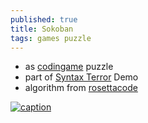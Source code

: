 ```yaml
---
published: true
title: Sokoban
tags: games puzzle
---
```

- as [codingame](https://www.codingame.com/contribute/view/5503f84edfcd721cec6c3352404e89bb9022) puzzle
- part of [Syntax Terror](http://www.pouet.net/prod.php?which=498) Demo
- algorithm from [rosettacode](https://rosettacode.org/wiki/Sokoban)

[![caption](https://img.youtube.com/vi/mx4v8Z4zOIc/0.jpg)](https://www.youtube.com/watch?v=mx4v8Z4zOIc)
